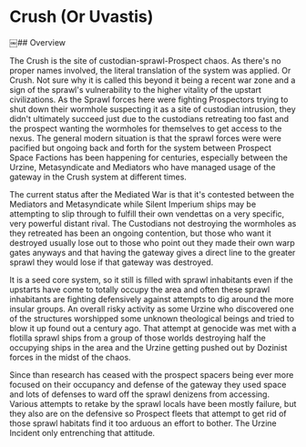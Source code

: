 # Crush (Or Uvastis)

￼## Overview

The Crush is the site of custodian-sprawl-Prospect chaos.  As there's no proper names involved, the literal translation of the system was applied.  Or Crush.  Not sure why it is called this beyond it being a recent war zone and a sign of the sprawl's vulnerability to the higher vitality of the upstart civilizations.  As the Sprawl forces here were fighting Prospectors trying to shut down their wormhole suspecting it as a site of custodian intrusion, they didn't ultimately succeed just due to the custodians retreating too fast and the prospect wanting the wormholes for themselves to get access to the nexus.  The general modern situation is that the sprawl forces were were pacified but ongoing back and forth for the system between Prospect Space Factions has been happening for centuries, especially between the Urzine, Metasyndicate and Mediators who have managed usage of the gateway in the Crush system at different times.  

The current status after the Mediated War is that it's contested between the Mediators and Metasyndicate while Silent Imperium ships may be attempting to slip through to fulfill their own vendettas on a very specific, very powerful distant rival.  The Custodians not destroying the wormholes as they retreated has been an ongoing contention, but those who want it destroyed usually lose out to those who point out they made their own warp gates anyways and that having the gateway gives a direct line to the greater sprawl they would lose if that gateway was destroyed.  

It is a seed core system, so it still is filled with sprawl inhabitants even if the upstarts have come to totally occupy the area and often these sprawl inhabitants are fighting defensively against attempts to dig around the more insular groups.  An overall risky activity as some Urzine who discovered one of the structures worshipped some unknown theological beings and tried to blow it up found out a century ago.  That attempt at genocide was met with a flotilla sprawl ships from a group of those worlds destroying half the occupying ships in the area and the Urzine getting pushed out by Dozinist forces in the midst of the chaos.  

Since than research has ceased with the prospect spacers being ever more focused on their occupancy and defense of the gateway they used space and lots of defenses to ward off the sprawl denizens from accessing.  Various attempts to retake by the sprawl locals have been mostly failure, but they also are on the defensive so Prospect fleets that attempt to get rid of those sprawl habitats find it too arduous an effort to bother.  The Urzine Incident only entrenching that attitude.

